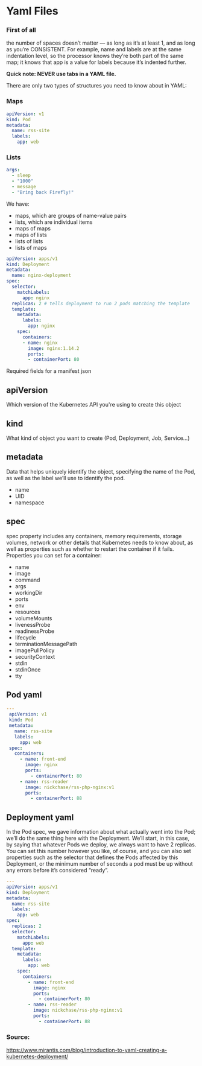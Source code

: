 # Yaml Files

### First of all
the number of spaces doesn’t matter — as long as it’s at least 1, and as long as you’re CONSISTENT.
For example, name and labels are at the same indentation level, so the processor knows they’re both
part of the same map; it knows that app is a value for labels because it’s indented further.

**Quick note: NEVER use tabs in a YAML file.**

There are only two types of structures you need to know about in YAML:
### Maps
```yaml
apiVersion: v1
kind: Pod
metadata:
  name: rss-site
  labels:
    app: web
```

### Lists
```yaml
args:
  - sleep
  - "1000"
  - message
  - "Bring back Firefly!"
```

We have:
- maps, which are groups of name-value pairs
- lists, which are individual items
- maps of maps
- maps of lists
- lists of lists
- lists of maps

```yaml
apiVersion: apps/v1
kind: Deployment
metadata:
  name: nginx-deployment
spec:
  selector:
    matchLabels:
      app: nginx
  replicas: 2 # tells deployment to run 2 pods matching the template
  template:
    metadata:
      labels:
        app: nginx
    spec:
      containers:
      - name: nginx
        image: nginx:1.14.2
        ports:
        - containerPort: 80

```

Required fields for a manifest json 
## apiVersion
Which version of the Kubernetes API you're using to create this object

## kind
What kind of object you want to create (Pod, Deployment, Job, Service...)
## metadata
Data that helps uniquely identify the object, specifying the name of the Pod, as well as the label we’ll use to identify the pod.
- name
- UID
- namespace

## spec
spec property includes any containers, memory requirements, storage volumes, network or other details that 
Kubernetes needs to know about, as well as properties such as whether to restart the container if it fails. 
Properties you can set for a container:
- name
- image
- command
- args
- workingDir
- ports
- env
- resources
- volumeMounts
- livenessProbe
- readinessProbe
- lifecycle
- terminationMessagePath
- imagePullPolicy
- securityContext
- stdin
- stdinOnce
- tty

## Pod yaml
```yaml
---
 apiVersion: v1
 kind: Pod
 metadata:
   name: rss-site
   labels:
     app: web
 spec:
   containers:
     - name: front-end
       image: nginx
       ports:
         - containerPort: 80
     - name: rss-reader
       image: nickchase/rss-php-nginx:v1
       ports:
         - containerPort: 88
```

## Deployment yaml
In the Pod spec, we gave information about what actually went into the Pod; we’ll do the same thing here with the Deployment.
We’ll start, in this case, by saying that whatever Pods we deploy, we always want to have 2 replicas.
You can set this number however you like, of course, and you can also set properties such as the selector that defines the Pods affected by this Deployment,
or the minimum number of seconds a pod must be up without any errors before it’s considered “ready”. 

```yaml
---
apiVersion: apps/v1
kind: Deployment
metadata:
  name: rss-site
  labels:
    app: web
spec:
  replicas: 2
  selector:
    matchLabels:
      app: web
  template:
    metadata:
      labels:
        app: web
    spec:
      containers:
        - name: front-end
          image: nginx
          ports:
            - containerPort: 80
        - name: rss-reader
          image: nickchase/rss-php-nginx:v1
          ports:
            - containerPort: 88
```

### Source:
https://www.mirantis.com/blog/introduction-to-yaml-creating-a-kubernetes-deployment/

